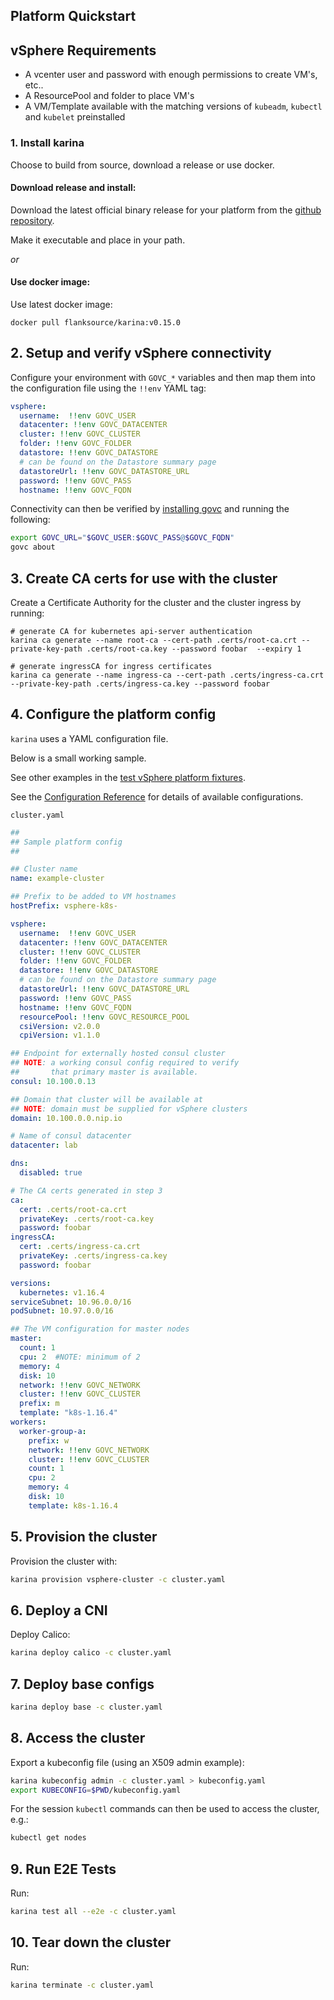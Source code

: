 ## Platform Quickstart



## vSphere Requirements

* A vcenter user and password with enough permissions to create VM's, etc..
* A ResourcePool and folder to place VM's
* A VM/Template available with the matching versions of `kubeadm`, `kubectl` and `kubelet` preinstalled

### 1. Install karina

Choose to build from source, download a release or use docker.

#### Download release and install:

Download the latest official binary release for your platform from the [github repository](https://github.com/flanksource/karina/releases/latest).

Make it executable and place in your path.

_or_

#### Use docker image:

Use latest docker image:

```
docker pull flanksource/karina:v0.15.0
```

## 2. Setup and verify vSphere connectivity

Configure your environment with `GOVC_*` variables and then map them into the configuration file using the `!!env` YAML tag:

```yaml
vsphere:
  username:  !!env GOVC_USER
  datacenter: !!env GOVC_DATACENTER
  cluster: !!env GOVC_CLUSTER
  folder: !!env GOVC_FOLDER
  datastore: !!env GOVC_DATASTORE
  # can be found on the Datastore summary page
  datastoreUrl: !!env GOVC_DATASTORE_URL
  password: !!env GOVC_PASS
  hostname: !!env GOVC_FQDN
```

Connectivity can then be verified by [installing govc](https://github.com/vmware/govmomi/tree/master/govc#installation) and running the following:

```bash
export GOVC_URL="$GOVC_USER:$GOVC_PASS@$GOVC_FQDN"
govc about
```

## 3. Create CA certs for use with the cluster

Create a Certificate Authority for the cluster and the cluster ingress by running:

```shell
# generate CA for kubernetes api-server authentication
karina ca generate --name root-ca --cert-path .certs/root-ca.crt --private-key-path .certs/root-ca.key --password foobar  --expiry 1

# generate ingressCA for ingress certificates
karina ca generate --name ingress-ca --cert-path .certs/ingress-ca.crt --private-key-path .certs/ingress-ca.key --password foobar
```

## 4. Configure the platform config

`karina` uses a YAML configuration file.

Below is a small working sample.

See other examples in the [test vSphere platform fixtures](https://github.com/flanksource/karina/tree/master/test/vsphere).

See the [Configuration Reference](./reference/config.md) for details of available configurations.

`cluster.yaml`

```yaml
##
## Sample platform config
##

## Cluster name
name: example-cluster

## Prefix to be added to VM hostnames
hostPrefix: vsphere-k8s-

vsphere:
  username:  !!env GOVC_USER
  datacenter: !!env GOVC_DATACENTER
  cluster: !!env GOVC_CLUSTER
  folder: !!env GOVC_FOLDER
  datastore: !!env GOVC_DATASTORE
  # can be found on the Datastore summary page
  datastoreUrl: !!env GOVC_DATASTORE_URL
  password: !!env GOVC_PASS
  hostname: !!env GOVC_FQDN
  resourcePool: !!env GOVC_RESOURCE_POOL
  csiVersion: v2.0.0
  cpiVersion: v1.1.0

## Endpoint for externally hosted consul cluster
## NOTE: a working consul config required to verify
##       that primary master is available.
consul: 10.100.0.13

## Domain that cluster will be available at
## NOTE: domain must be supplied for vSphere clusters
domain: 10.100.0.0.nip.io

# Name of consul datacenter
datacenter: lab

dns:
  disabled: true

# The CA certs generated in step 3
ca:
  cert: .certs/root-ca.crt
  privateKey: .certs/root-ca.key
  password: foobar
ingressCA:
  cert: .certs/ingress-ca.crt
  privateKey: .certs/ingress-ca.key
  password: foobar

versions:
  kubernetes: v1.16.4
serviceSubnet: 10.96.0.0/16
podSubnet: 10.97.0.0/16

## The VM configuration for master nodes
master:
  count: 1
  cpu: 2  #NOTE: minimum of 2
  memory: 4
  disk: 10
  network: !!env GOVC_NETWORK
  cluster: !!env GOVC_CLUSTER
  prefix: m
  template: "k8s-1.16.4"
workers:
  worker-group-a:
    prefix: w
    network: !!env GOVC_NETWORK
    cluster: !!env GOVC_CLUSTER
    count: 1
    cpu: 2
    memory: 4
    disk: 10
    template: k8s-1.16.4
```

## 5. Provision the cluster

Provision the cluster with:

```bash
karina provision vsphere-cluster -c cluster.yaml
```

## 6. Deploy a CNI

Deploy Calico:

```bash
karina deploy calico -c cluster.yaml
```

## 7. Deploy base configs

```bash
karina deploy base -c cluster.yaml
```

## 8. Access the cluster

Export a kubeconfig file (using an X509 admin example):

```bash
karina kubeconfig admin -c cluster.yaml > kubeconfig.yaml
export KUBECONFIG=$PWD/kubeconfig.yaml
```

For the session `kubectl` commands can then be used to access the cluster, e.g.:

```bash
kubectl get nodes
```

## 9. Run E2E Tests

Run:

```bash
karina test all --e2e -c cluster.yaml
```

## 10. Tear down the cluster

Run:

```bash
karina terminate -c cluster.yaml
```
